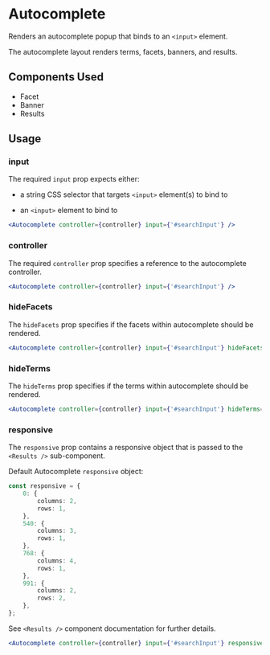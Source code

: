 # Autocomplete

Renders an autocomplete popup that binds to an `<input>` element.

The autocomplete layout renders terms, facets, banners, and results.

## Components Used
- Facet
- Banner
- Results

## Usage

### input
The required `input` prop expects either:

- a string CSS selector that targets `<input>` element(s) to bind to

- an `<input>` element to bind to

```jsx
<Autocomplete controller={controller} input={'#searchInput'} />
```

### controller
The required `controller` prop specifies a reference to the autocomplete controller.

```jsx
<Autocomplete controller={controller} input={'#searchInput'} />
```

### hideFacets
The `hideFacets` prop specifies if the facets within autocomplete should be rendered.

```jsx
<Autocomplete controller={controller} input={'#searchInput'} hideFacets={true} />
```

### hideTerms
The `hideTerms` prop specifies if the terms within autocomplete should be rendered.

```jsx
<Autocomplete controller={controller} input={'#searchInput'} hideTerms={true} />
```

### responsive
The `responsive` prop contains a responsive object that is passed to the `<Results />` sub-component.

Default Autocomplete `responsive` object:

```typescript
const responsive = {
    0: {
        columns: 2,
        rows: 1,
    },
    540: {
        columns: 3,
        rows: 1,
    },
    768: {
        columns: 4,
        rows: 1,
    },
    991: {
        columns: 2,
        rows: 2,
    },
};
```

See `<Results />` component documentation for further details.

```jsx
<Autocomplete controller={controller} input={'#searchInput'} responsive={responsive} />
```

